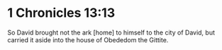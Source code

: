 # 1 Chronicles 13:13

So David brought not the ark [home] to himself to the city of David, but carried it aside into the house of Obededom the Gittite.